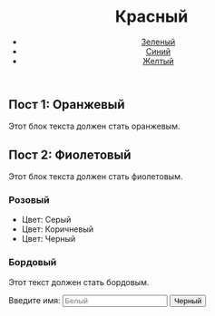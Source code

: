 <!DOCTYPE html>
<html lang="ru">
<head>
 <meta charset="UTF-8">
 <meta name="viewport" content="width=device-width, initial-scale=1.0">
 <title>Лабораторная работа: Селекторы CSS</title>
 <link rel="stylesheet" href="style.css">
</head>
<body>
 <header>
 <h1 class="main-title">Красный</h1>
 <nav>
 <ul class="nav-list">
 <li><a href="#" class="link">Зеленый</a></li>
 <li><a href="#" class="link special-link">Синий</a></li>
 <li><a href="#" class="link">Желтый</a></li>
 </ul>
 </nav>
 </header>

 <section class="content">
 <article class="post" id="first-post">
 <h2>Пост 1: Оранжевый</h2>
 <p>Этот блок текста должен стать оранжевым.</p>
 </article>

 <article class="post">
 <h2>Пост 2: Фиолетовый</h2>
 <p>Этот блок текста должен стать фиолетовым.</p>
 </article>
 </section>
 <section class="sidebar">
 <div class="widget">
 <h3>Розовый</h3>
 <ul class="color-list">
 <li>Цвет: Серый</li>
 <li>Цвет: Коричневый</li>
 <li class="highlighted">Цвет: Черный</li>
 </ul>
 </div>
 <div class="widget important-widget">
 <h3>Бордовый</h3>
 <p class="note">Этот текст должен стать бордовым.</p>
 </div>
 </section>
 
 <footer>
 <form action="#" class="form">
 <label for="name">Введите имя:</label>
 <input type="text" id="name" placeholder="Белый">
 <button type="submit" class="submit-btn">Черный</button>
 </form>
 </footer>
</body>
</html>
